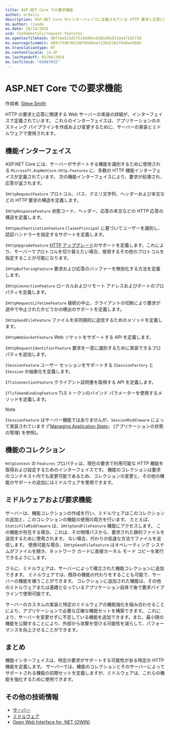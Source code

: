 ```yaml
---
title: ASP.NET Core での要求機能
author: ardalis
description: ASP.NET Core のインターフェイスに定義されている HTTP 要求と応答に関連する Web サーバーの実装に関する詳細を学習します。
ms.author: riande
ms.date: 10/14/2016
uid: fundamentals/request-features
ms.openlocfilehash: d0f3ae521d1f314dd04cb581d9a921da4719273d
ms.sourcegitcommit: dd9c73db7853d87b566eef136d2162f648a43b85
ms.translationtype: HT
ms.contentlocale: ja-JP
ms.lasthandoff: 05/06/2019
ms.locfileid: "65087032"
---
```

# <a name="request-features-in-aspnet-core"></a>ASP.NET Core での要求機能

作成者: [Steve Smith](https://ardalis.com/)

HTTP の要求と応答に関連する Web サーバーの実装の詳細が、インターフェイスで定義されています。 これらのインターフェイスは、アプリケーションのホスティング パイプラインを作成および変更するために、サーバーの実装とミドルウェアで使用されます。

## <a name="feature-interfaces"></a>機能インターフェイス

ASP.NET Core には、サーバーがサポートする機能を識別するために使用される `Microsoft.AspNetCore.Http.Features` に、多数の HTTP 機能インターフェイスが定義されています。 次の機能インターフェイスにより、要求が処理され、応答が返されます。

`IHttpRequestFeature` プロトコル、パス、クエリ文字列、ヘッダーおよび本文などの HTTP 要求の構造を定義します。

`IHttpResponseFeature` 状態コード、ヘッダー、応答の本文などの HTTP 応答の構造を定義します。

`IHttpAuthenticationFeature` `ClaimsPrincipal` に基づいてユーザーを識別し、認証ハンドラーを指定するサポートを定義します。

`IHttpUpgradeFeature` [HTTP アップグレード](https://tools.ietf.org/html/rfc2616.html#section-14.42)のサポートを定義します。これにより、サーバーでプロトコルを切り替えたい場合、使用するその他のプロトコルを指定することが可能になります。

`IHttpBufferingFeature` 要求および応答のバッファーを無効化する方法を定義します。

`IHttpConnectionFeature` ローカルおよびリモート アドレスおよびポートのプロパティを定義します。

`IHttpRequestLifetimeFeature` 接続の中止、クライアントの切断により要求が途中で中止されたかどうかの検出のサポートを定義します。

`IHttpSendFileFeature` ファイルを非同期的に送信するためのメソッドを定義します。

`IHttpWebSocketFeature` Web ソケットをサポートする API を定義します。

`IHttpRequestIdentifierFeature` 要求を一意に識別するために実装できるプロパティを追加します。

`ISessionFeature` ユーザー セッションをサポートする `ISessionFactory` と `ISession` の抽象化を定義します。

`ITlsConnectionFeature` クライアント証明書を取得する API を定義します。

`ITlsTokenBindingFeature` TLS トークンのバインド パラメーターを使用するメソッドを定義します。

> [!NOTE]
> `ISessionFeature` はサーバー機能ではありませんが、`SessionMiddleware` によって実装されています (「[Managing Application State](app-state.md)」 (アプリケーションの状態の管理) を参照)。

## <a name="feature-collections"></a>機能のコレクション

`HttpContext` の `Features` プロパティは、現在の要求で利用可能な HTTP 機能を取得および設定するためのインターフェイスです。 機能のコレクションは要求のコンテキスト内でも変更可能であるため、コレクションの変更と、その他の機能のサポートの追加にはミドルウェアを使用できます。

## <a name="middleware-and-request-features"></a>ミドルウェアおよび要求機能

サーバーは、機能コレクションの作成を行い、ミドルウェアはこのコレクションの追加と、このコレクションの機能の使用の両方を行います。 たとえば、`StaticFileMiddleware` は、`IHttpSendFileFeature` 機能にアクセスします。 この機能が存在する場合、これは、その物理パスから、要求された静的ファイルを送信するために使用されます。 ない場合、代わりの低速な方法でファイルを送信します。 使用可能な場合、`IHttpSendFileFeature` はオペレーティング システムがファイルを開き、ネットワーク カードに直接カーネル モード コピーを実行できるようにします。

さらに、ミドルウェアは、サーバーによって確立された機能コレクションに追加できます。 ミドルウェアでは、既存の機能の代わりをすることも可能で、サーバーの機能を補うことができます。 コレクションに追加された機能は、その他のミドルウェアまたは基礎となっているアプリケーション自体で後で要求パイプラインで使用可能です。

サーバーのカスタムの実装と特定のミドルウェアの機能強化を組み合わせることにより、アプリケーションで必要な正確な機能セットを構築できます。 これにより、サーバーを変更せずに不足している機能を追加できます。また、最小限の機能を公開することにより、外部から攻撃を受ける可能性を減らして、パフォーマンスを向上させることができます。

## <a name="summary"></a>まとめ

機能インターフェイスは、特定の要求がサポートする可能性がある特定の HTTP 機能を定義します。 サーバーでは、機能のコレクションとそのサーバーによってサポートされる機能の初期セットを定義しますが、ミドルウェアは、これらの機能を強化するために使用できます。

## <a name="additional-resources"></a>その他の技術情報

* [サーバー](xref:fundamentals/servers/index)
* [ミドルウェア](xref:fundamentals/middleware/index)
* [Open Web Interface for .NET (OWIN)](xref:fundamentals/owin)
